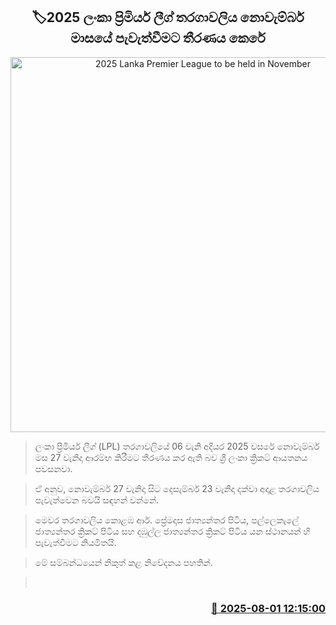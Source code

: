 <p align='center'><b><h2 align='center' title='2025 Lanka Premier League to be held in November'>🏷2025 ලංකා ප්‍රිමියර් ලීග් තරගාවලිය නොවැම්බර් මාසයේ පැවැත්වීමට තීරණය කෙරේ</h2></b></p>
<p align='center'><img src='https://helakuru.sgp1.cdn.digitaloceanspaces.com/esana/images/lib/lpl-2024-thumb.jpg' width='600' alt='2025 Lanka Premier League to be held in November'></p>

> ලංකා ප්‍රිමියර් ලීග් (LPL) තරගාවලියේ 06 වැනි අදියර 2025 වසරේ නොවැම්බර් මස 27 වැනිදා ආරම්භ කිරීමට තීරණය කර ඇති බව ශ්‍රී ලංකා ක්‍රිකට් ආයතනය පවසනවා.

> ඒ අනුව, නොවැම්බර් 27 වැනිදා සිට දෙසැම්බර් 23 වැනිදා දක්වා අදාළ තරගාවලිය පැවැත්වෙන බවයි සඳහන් වන්නේ.

> මෙවර තරගාවලිය කොළඹ ආර්. ප්‍රේමදාස ජාත්‍යන්තර පිටිය, පල්ලෙකැලේ ජාත්‍යන්තර ක්‍රිකට් පිටිය සහ දඹුල්ල ජාත්‍යන්තර ක්‍රිකට් පිටිය යන ස්ථානයන් හි පැවැත්වීමට නියමිතයි.

> මේ සම්බන්ධයෙන් නිකුත් කළ නිවේදනය පහතින්.

>  



<h3 align='right'><a href='https://www.helakuru.lk/esana/p/112359/'>📅 2025-08-01 12:15:00</a></h3>
